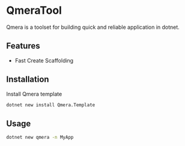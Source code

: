 # QmeraTool

Qmera is a toolset for building quick and reliable application in dotnet.

## Features

- Fast Create Scaffolding

## Installation

Install Qmera template

```bash
dotnet new install Qmera.Template
```

## Usage

```bash
dotnet new qmera -n MyApp
```
